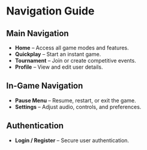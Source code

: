 # Navigation Guide

## Main Navigation
- **Home** – Access all game modes and features.
- **Quickplay** – Start an instant game.
- **Tournament** – Join or create competitive events.
- **Profile** – View and edit user details.

## In-Game Navigation
- **Pause Menu** – Resume, restart, or exit the game.
- **Settings** – Adjust audio, controls, and preferences.

## Authentication
- **Login / Register** – Secure user authentication.
